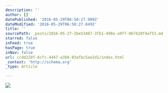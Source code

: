 ```yaml
---
description: ''
author: []
datePublished: '2016-05-29T06:50:27.909Z'
dateModified: '2016-05-29T06:50:27.849Z'
title: ''
sourcePath: _posts/2016-05-27-2be53487-3fb1-498e-a9ff-067420f4af53.md
starred: false
inFeed: true
hasPage: true
inNav: false
url: ccdd228f-6cfc-4447-a3b0-03afbc5ae2d1/index.html
_context: 'http://schema.org'
_type: Article

---
```

![](https://the-grid-user-content.s3-us-west-2.amazonaws.com/b8bebd44-af04-4851-be6c-eae5761f04f9.jpg)